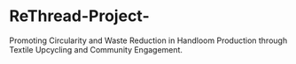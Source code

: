 # ReThread-Project-
Promoting Circularity and Waste Reduction in Handloom Production through Textile Upcycling and Community Engagement.
